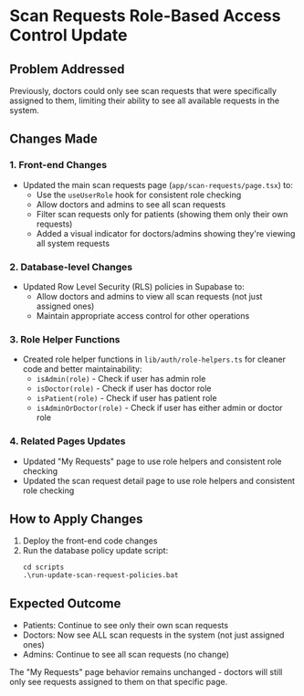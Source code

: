 # Scan Requests Role-Based Access Control Update

## Problem Addressed
Previously, doctors could only see scan requests that were specifically assigned to them, limiting their ability to see all available requests in the system.

## Changes Made

### 1. Front-end Changes
- Updated the main scan requests page (`app/scan-requests/page.tsx`) to:
  - Use the `useUserRole` hook for consistent role checking
  - Allow doctors and admins to see all scan requests
  - Filter scan requests only for patients (showing them only their own requests)
  - Added a visual indicator for doctors/admins showing they're viewing all system requests

### 2. Database-level Changes
- Updated Row Level Security (RLS) policies in Supabase to:
  - Allow doctors and admins to view all scan requests (not just assigned ones)
  - Maintain appropriate access control for other operations

### 3. Role Helper Functions
- Created role helper functions in `lib/auth/role-helpers.ts` for cleaner code and better maintainability:
  - `isAdmin(role)` - Check if user has admin role
  - `isDoctor(role)` - Check if user has doctor role
  - `isPatient(role)` - Check if user has patient role
  - `isAdminOrDoctor(role)` - Check if user has either admin or doctor role

### 4. Related Pages Updates
- Updated "My Requests" page to use role helpers and consistent role checking
- Updated the scan request detail page to use role helpers and consistent role checking

## How to Apply Changes
1. Deploy the front-end code changes
2. Run the database policy update script:
   ```
   cd scripts
   .\run-update-scan-request-policies.bat
   ```

## Expected Outcome
- Patients: Continue to see only their own scan requests
- Doctors: Now see ALL scan requests in the system (not just assigned ones)
- Admins: Continue to see all scan requests (no change)

The "My Requests" page behavior remains unchanged - doctors will still only see requests assigned to them on that specific page.
